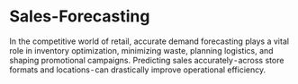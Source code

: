 # Sales-Forecasting
In the competitive world of retail, accurate demand forecasting plays a vital role in inventory optimization, minimizing waste, planning logistics, and shaping promotional campaigns. Predicting sales accurately - across store formats and locations - can drastically improve operational efficiency.
